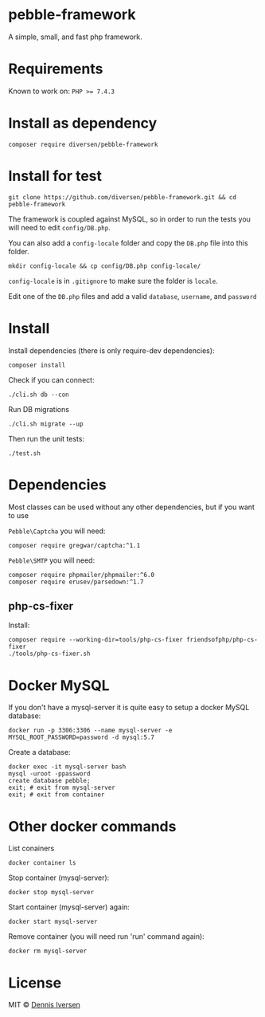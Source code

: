 # pebble-framework

A simple, small, and fast php framework. 

# Requirements

Known to work on:  `PHP >= 7.4.3`

# Install as dependency

    composer require diversen/pebble-framework

# Install for test

    git clone https://github.com/diversen/pebble-framework.git && cd pebble-framework

The framework is coupled against MySQL, so in order to run the tests you will need to edit `config/DB.php`.

You can also add a `config-locale` folder and copy the `DB.php` file into this folder. 

    mkdir config-locale && cp config/DB.php config-locale/

`config-locale` is in `.gitignore` to make sure the folder is `locale`. 

Edit one of the `DB.php` files and add a valid `database`, `username`, and `password`

# Install

Install dependencies (there is only require-dev dependencies):

    composer install
    
Check if you can connect:

    ./cli.sh db --con

Run DB migrations

    ./cli.sh migrate --up

Then run the unit tests:

    ./test.sh

# Dependencies

Most classes can be used without any other dependencies, but if you want to use

`Pebble\Captcha` you will need:

    composer require gregwar/captcha:^1.1

`Pebble\SMTP` you will need:

    composer require phpmailer/phpmailer:^6.0
    composer require erusev/parsedown:^1.7

## php-cs-fixer

Install:

    composer require --working-dir=tools/php-cs-fixer friendsofphp/php-cs-fixer
    ./tools/php-cs-fixer.sh

# Docker MySQL

If you don't have a mysql-server it is quite easy to setup a docker MySQL database:

    docker run -p 3306:3306 --name mysql-server -e MYSQL_ROOT_PASSWORD=password -d mysql:5.7

Create a database:

    docker exec -it mysql-server bash
    mysql -uroot -ppassword
    create database pebble;
    exit; # exit from mysql-server 
    exit; # exit from container

# Other docker commands

List conainers 

    docker container ls

Stop container (mysql-server):

    docker stop mysql-server

Start container (mysql-server) again:

    docker start mysql-server

Remove container (you will need run 'run' command again):

    docker rm mysql-server

# License

MIT © [Dennis Iversen](https://github.com/diversen)
